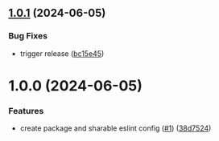 ## [1.0.1](https://github.com/Kong/eslint-config-kong-ui/compare/v1.0.0...v1.0.1) (2024-06-05)


### Bug Fixes

* trigger release ([bc15e45](https://github.com/Kong/eslint-config-kong-ui/commit/bc15e45a2232e1a547bef71a81592914570b06de))

# 1.0.0 (2024-06-05)


### Features

* create package and sharable eslint config ([#1](https://github.com/Kong/eslint-config-kong-ui/issues/1)) ([38d7524](https://github.com/Kong/eslint-config-kong-ui/commit/38d7524d6674a8410cc8b2194c3180952a26098d))
